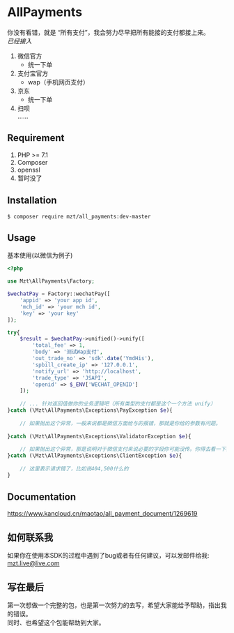 # AllPayments
你没有看错，就是 “所有支付”，我会努力尽早把所有能接的支付都接上来。  
*已经接入*
1. 微信官方  
    * 统一下单
2. 支付宝官方  
    * wap（手机网页支付）
3. 京东
    * 统一下单
4. 扫呗  
......

## Requirement
1. PHP >= 7.1
2. Composer 
3. openssl
4. 暂时没了

## Installation
`$ composer require mzt/all_payments:dev-master`

## Usage
基本使用(以微信为例子)  
```php
<?php  

use Mzt\AllPayments\Factory;

$wechatPay = Factory::wechatPay([
    'appid' => 'your app id',
    'mch_id' => 'your mch id',
    'key' => 'your key'
]); 

try{
    $result = $wechatPay->unified()->unify([
        'total_fee' => 1,
        'body' => '测试Wap支付',
        'out_trade_no' => 'sdk'.date('YmdHis'),
        'spbill_create_ip' => '127.0.0.1',
        'notify_url' => 'http://localhost',
        'trade_type' => 'JSAPI',
        'openid' => $_ENV['WECHAT_OPENID']
    ]);
    
    // ... 针对返回值做你的业务逻辑吧（所有类型的支付都是这个一个方法 unify）
}catch (\Mzt\AllPayments\Exceptions\PayException $e){
    
    // 如果抛出这个异常，一般来说都是微信方面给与的报错，那就是你给的参数有问题。
    
}catch (\Mzt\AllPayments\Exceptions\ValidatorException $e){
    
    // 如果抛出这个异常，那是说明对于微信支付来说必要的字段你可能没传。你得去看一下微信的文档了
}catch (\Mzt\AllPayments\Exceptions\ClientException $e){
    
    // 这里表示请求错了，比如说404,500什么的
}
```
## Documentation
https://www.kancloud.cn/maotao/all_payment_document/1269619

## 如何联系我
如果你在使用本SDK的过程中遇到了bug或者有任何建议，可以发邮件给我: mzt.live@live.com

## 写在最后
第一次想做一个完整的包，也是第一次努力的去写，希望大家能给予帮助，指出我的错误。  
同时、也希望这个包能帮助到大家。

